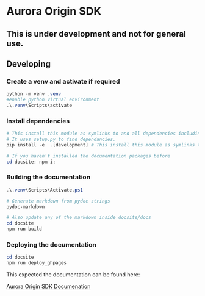 # Aurora Origin SDK

## This is under development and not for general use.

## Developing

### Create a venv and activate if required

```powershell
python -m venv .venv
#enable python virtual environment
.\.venv\Scripts\activate
```

### Install dependencies

```powershell
# This install this module as symlinks to and all dependencies including the ones needed locally.
# It uses setup.py to find dependancies.
pip install -e  .[development] # This install this module as symlinks to and all dependencies including the ones needed locally.

# If you haven't installed the documentation packages before
cd docsite; npm i;
```

### Building the documentation

```powershell
.\.venv\Scripts\Activate.ps1

# Generate markdown from pydoc strings
pydoc-markdown

# Also update any of the markdown inside docsite/docs
cd docsite
npm run build
```

### Deploying the documentation

```powershell
cd docsite
npm run deploy_ghpages
```

This expected the documentation can be found here:

[Aurora Origin SDK Documenation](https://auroraenergyresearch.github.io/aurora-origin-python-sdk/)
